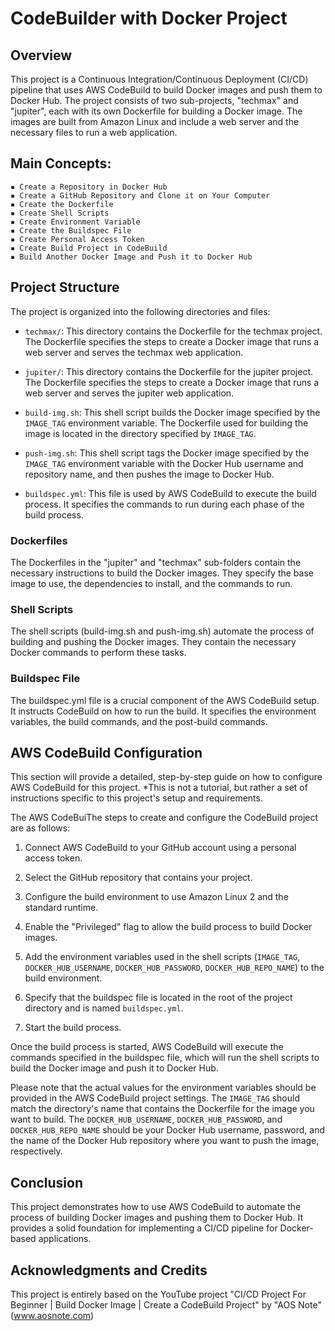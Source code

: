 # CodeBuilder with Docker Project

## Overview

This project is a Continuous Integration/Continuous Deployment (CI/CD) pipeline that uses AWS CodeBuild to build Docker images and push them to Docker Hub. The project consists of two sub-projects, "techmax" and "jupiter", each with its own Dockerfile for building a Docker image. The images are built from Amazon Linux and include a web server and the necessary files to run a web application.

## Main Concepts:

	▪ Create a Repository in Docker Hub
	▪ Create a GitHub Repository and Clone it on Your Computer
	▪ Create the Dockerfile
	▪ Create Shell Scripts
	▪ Create Environment Variable
	▪ Create the Buildspec File
	▪ Create Personal Access Token
	▪ Create Build Project in CodeBuild
  	▪ Build Another Docker Image and Push it to Docker Hub

## Project Structure

The project is organized into the following directories and files:

- `techmax/`: This directory contains the Dockerfile for the techmax project. The Dockerfile specifies the steps to create a Docker image that runs a web server and serves the techmax web application.

- `jupiter/`: This directory contains the Dockerfile for the jupiter project. The Dockerfile specifies the steps to create a Docker image that runs a web server and serves the jupiter web application.

- `build-img.sh`: This shell script builds the Docker image specified by the `IMAGE_TAG` environment variable. The Dockerfile used for building the image is located in the directory specified by `IMAGE_TAG`.

- `push-img.sh`: This shell script tags the Docker image specified by the `IMAGE_TAG` environment variable with the Docker Hub username and repository name, and then pushes the image to Docker Hub.

- `buildspec.yml`: This file is used by AWS CodeBuild to execute the build process. It specifies the commands to run during each phase of the build process.


### Dockerfiles
The Dockerfiles in the "jupiter" and "techmax" sub-folders contain the necessary instructions to build the Docker images. They specify the base image to use, the dependencies to install, and the commands to run.

### Shell Scripts
The shell scripts (build-img.sh and push-img.sh) automate the process of building and pushing the Docker images. They contain the necessary Docker commands to perform these tasks.

### Buildspec File
The buildspec.yml file is a crucial component of the AWS CodeBuild setup. It instructs CodeBuild on how to run the build. It specifies the environment variables, the build commands, and the post-build commands.


## AWS CodeBuild Configuration

This section will provide a detailed, step-by-step guide on how to configure AWS CodeBuild for this project. 
*This is not a tutorial, but rather a set of instructions specific to this project's setup and requirements.

The AWS CodeBuiThe steps to create and configure the CodeBuild project are as follows:

1. Connect AWS CodeBuild to your GitHub account using a personal access token.

2. Select the GitHub repository that contains your project.

3. Configure the build environment to use Amazon Linux 2 and the standard runtime.

4. Enable the "Privileged" flag to allow the build process to build Docker images.

5. Add the environment variables used in the shell scripts (`IMAGE_TAG`, `DOCKER_HUB_USERNAME`, `DOCKER_HUB_PASSWORD`, `DOCKER_HUB_REPO_NAME`) to the build environment.

6. Specify that the buildspec file is located in the root of the project directory and is named `buildspec.yml`.

7. Start the build process.

Once the build process is started, AWS CodeBuild will execute the commands specified in the buildspec file, which will run the shell scripts to build the Docker image and push it to Docker Hub.

Please note that the actual values for the environment variables should be provided in the AWS CodeBuild project settings. The `IMAGE_TAG` should match the directory's name that contains the Dockerfile for the image you want to build. The `DOCKER_HUB_USERNAME`, `DOCKER_HUB_PASSWORD`, and `DOCKER_HUB_REPO_NAME` should be your Docker Hub username, password, and the name of the Docker Hub repository where you want to push the image, respectively.

## Conclusion

This project demonstrates how to use AWS CodeBuild to automate the process of building Docker images and pushing them to Docker Hub. It provides a solid foundation for implementing a CI/CD pipeline for Docker-based applications.

## Acknowledgments and Credits
This project is entirely based on the YouTube project "CI/CD Project For Beginner | Build Docker Image | Create a CodeBuild Project" by "AOS Note" (www.aosnote.com)
